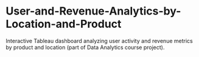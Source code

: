 # User-and-Revenue-Analytics-by-Location-and-Product
Interactive Tableau dashboard analyzing user activity and revenue metrics by product and location (part of Data Analytics course project).
